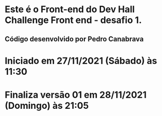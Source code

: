 # Este é o Front-end do Dev Hall Challenge Front end - desafio 1.
## Código desenvolvido por Pedro Canabrava
# Iniciado em 27/11/2021 (Sábado) às 11:30
# Finaliza versão 01 em 28/11/2021 (Domingo) às 21:05
